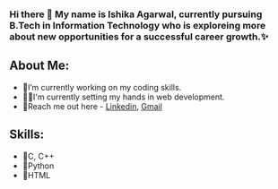 <h3>Hi there 👋 My name is Ishika Agarwal, currently pursuing B.Tech in Information Technology who is exploreing more about new opportunities for a successful career growth.✨</h3>

  <h2>About Me:</h2>

<ul>
  <li>🌱I’m currently working on my coding skills.</li>
  <li>👩‍💻I'm currently setting my hands in web development.</li>
  <li>📝Reach me out here - <a href="https://www.linkedin.com/in/ishikaagarwal3031/"> Linkedin</a>, <a href="ishikaagarwal3031@gmail.com">Gmail</a></li>
</ul> 

<h2>Skills:</h2>

<ul>
  <li>📍C, C++</li>
  <li>📍Python</li>
  <li>📍HTML</a></li>
</ul>

<!---
ishikaagarwal3031/ishikaagarwal3031 is a ✨ special ✨ repository because its `README.md` (this file) appears on your GitHub profile.
You can click the Preview link to take a look at your changes.
--->
